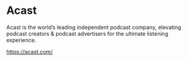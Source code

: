 # Acast
Acast is the world’s leading independent podcast company, elevating podcast creators & podcast advertisers for the ultimate listening experience.

https://acast.com/
